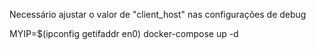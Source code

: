 Necessário ajustar o valor de "client_host" nas configurações de debug

MYIP=$(ipconfig getifaddr en0) docker-compose up -d 